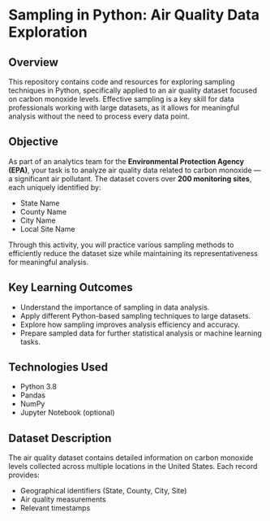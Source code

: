 # Sampling in Python: Air Quality Data Exploration

## Overview

This repository contains code and resources for exploring sampling techniques in Python, specifically applied to an air quality dataset focused on carbon monoxide levels. Effective sampling is a key skill for data professionals working with large datasets, as it allows for meaningful analysis without the need to process every data point.

## Objective

As part of an analytics team for the **Environmental Protection Agency (EPA)**, your task is to analyze air quality data related to carbon monoxide — a significant air pollutant. The dataset covers over **200 monitoring sites**, each uniquely identified by:

- State Name
- County Name
- City Name
- Local Site Name

Through this activity, you will practice various sampling methods to efficiently reduce the dataset size while maintaining its representativeness for meaningful analysis.

## Key Learning Outcomes

- Understand the importance of sampling in data analysis.
- Apply different Python-based sampling techniques to large datasets.
- Explore how sampling improves analysis efficiency and accuracy.
- Prepare sampled data for further statistical analysis or machine learning tasks.

## Technologies Used

- Python 3.8
- Pandas
- NumPy
- Jupyter Notebook (optional)

## Dataset Description

The air quality dataset contains detailed information on carbon monoxide levels collected across multiple locations in the United States. Each record provides:

- Geographical identifiers (State, County, City, Site)
- Air quality measurements
- Relevant timestamps
